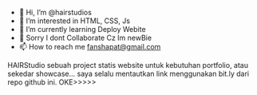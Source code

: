- 👋 Hi, I’m @hairstudios
- 👀 I’m interested in HTML, CSS, Js
- 🌱 I’m currently learning Deploy Webite
- 💞️ Sorry I dont Collaborate Cz Im newBie
- 📫 How to reach me fanshapat@gmail.com

HAIRStudio sebuah project statis website untuk kebutuhan portfolio, atau sekedar showcase...
saya selalu mentautkan link menggunakan bit.ly dari repo github ini.
OKE>>>>>

<!---
hairstudios/hairstudios is a ✨ special ✨ repository because its `README.md` (this file) appears on your GitHub profile.
You can click the Preview link to take a look at your changes.
--->
